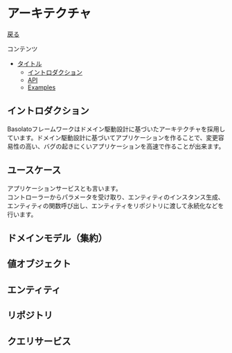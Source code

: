アーキテクチャ
===
[戻る](../../README.md)

コンテンツ

<!--ts-->
   * [タイトル](#タイトル)
      * [イントロダクション](#イントロダクション)
      * [API](#api)
      * [Examples](#examples)

<!-- Added by: root, at: Mon Apr 19 05:14:27 UTC 2021 -->

<!--te-->

## イントロダクション
Basolatoフレームワークはドメイン駆動設計に基づいたアーキテクチャを採用しています。ドメイン駆動設計に基づいてアプリケーションを作ることで、変更容易性の高い、バグの起きにくいアプリケーションを高速で作ることが出来ます。

## ユースケース
アプリケーションサービスとも言います。  
コントローラーからパラメータを受け取り、エンティティのインスタンス生成、エンティティの関数呼び出し、エンティティをリポジトリに渡して永続化などを行います。

## ドメインモデル（集約）

## 値オブジェクト

## エンティティ

## リポジトリ

## クエリサービス
